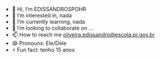 - 👋 Hi, I’m EDISSANDROSPOHR
- 👀 I’m interested in, nada
- 🌱 I’m currently learning, nada
- 💞️ I’m looking to collaborate on ...
- 📫 How to reach me oliveira.edissandro@escola.pr.gov.br
- 😄 Pronouns: Ele/Dele
- ⚡ Fun fact: tenho 15 anos
<!---
EDISSANDROSPOHR/EDISSANDROSPOHR is a ✨ special ✨ repository because its `README.md` (this file) appears on your GitHub profile.
You can click the Preview link to take a look at your changes.
--->
